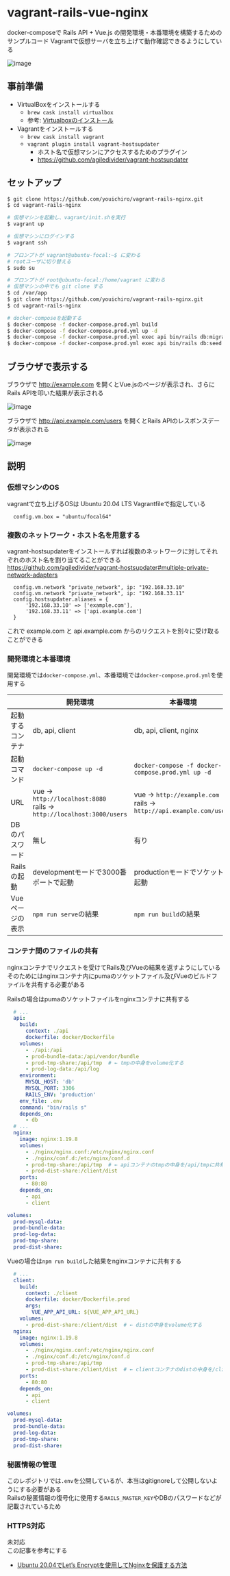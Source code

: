 # vagrant-rails-vue-nginx
docker-composeで Rails API + Vue.js の開発環境・本番環境を構築するためのサンプルコード
Vagrantで仮想サーバを立ち上げて動作確認できるようにしている

![image](https://user-images.githubusercontent.com/20487308/111879864-941a3f00-89eb-11eb-9b35-5c62b4f786a9.png)

## 事前準備
- VirtualBoxをインストールする
  - `brew cask install virtualbox`
  - 参考: [Virtualboxのインストール](https://qiita.com/zaburo/items/770091883581985b1c05)
- Vagrantをインストールする
  - `brew cask install vagrant`
  - `vagrant plugin install vagrant-hostsupdater`
    - ホスト名で仮想マシンにアクセスするためのプラグイン
    - https://github.com/agiledivider/vagrant-hostsupdater

## セットアップ

```bash
$ git clone https://github.com/youichiro/vagrant-rails-nginx.git
$ cd vagrant-rails-nginx

# 仮想マシンを起動し、vagrant/init.shを実行
$ vagrant up

# 仮想マシンにログインする
$ vagrant ssh

# プロンプトが vagrant@ubuntu-focal:~$ に変わる
# rootユーザに切り替える
$ sudo su

# プロンプトが root@ubuntu-focal:/home/vagrant に変わる
# 仮想マシンの中でも git clone する
$ cd /var/app
$ git clone https://github.com/youichiro/vagrant-rails-nginx.git
$ cd vagrant-rails-nginx

# docker-composeを起動する
$ docker-compose -f docker-compose.prod.yml build
$ docker-compose -f docker-compose.prod.yml up -d
$ docker-compose -f docker-compose.prod.yml exec api bin/rails db:migrate
$ docker-compose -f docker-compose.prod.yml exec api bin/rails db:seed
```

## ブラウザで表示する
ブラウザで http://example.com を開くとVue.jsのページが表示され、さらにRails APIを叩いた結果が表示される

![image](https://user-images.githubusercontent.com/20487308/111874403-74c5e680-89d8-11eb-9552-9d6011b7fec1.png)

ブラウザで http://api.example.com/users を開くとRails APIのレスポンスデータが表示される

![image](https://user-images.githubusercontent.com/20487308/111874184-5dd2c480-89d7-11eb-89ef-a7e17ed2d22d.png)

## 説明
### 仮想マシンのOS
vagrantで立ち上げるOSは Ubuntu 20.04 LTS
Vagrantfileで指定している

```Vagrantfile
  config.vm.box = "ubuntu/focal64"
```

### 複数のネットワーク・ホスト名を用意する
vagrant-hostsupdaterをインストールすれば複数のネットワークに対してそれぞれのホスト名を割り当てることができる<br>
https://github.com/agiledivider/vagrant-hostsupdater#multiple-private-network-adapters

```Vagrantfile
  config.vm.network "private_network", ip: "192.168.33.10"
  config.vm.network "private_network", ip: "192.168.33.11"
  config.hostsupdater.aliases = {
      '192.168.33.10' => ['example.com'],
      '192.168.33.11' => ['api.example.com']
  }
```

これで example.com と api.example.com からのリクエストを別々に受け取ることができる


### 開発環境と本番環境
開発環境では`docker-compose.yml`、本番環境では`docker-compose.prod.yml`を使用する

||開発環境|本番環境|
|---|---|---|
|起動するコンテナ|db, api, client|db, api, client, nginx|
|起動コマンド|`docker-compose up -d`|`docker-compose -f docker-compose.prod.yml up -d`|
|URL|vue → `http://localhost:8080`<br>rails → `http://localhost:3000/users`|vue → `http://example.com`<br>rails → `http://api.example.com/users`|
|DBのパスワード|無し|有り|
|Railsの起動|developmentモードで3000番ポートで起動|productionモードでソケットで起動|
|Vueページの表示|`npm run serve`の結果|`npm run build`の結果|


### コンテナ間のファイルの共有
nginxコンテナでリクエストを受けてRails及びVueの結果を返すようにしている<br>
そのためにはnginxコンテナ内にpumaのソケットファイル及びVueのビルドファイルを共有する必要がある

Railsの場合はpumaのソケットファイルをnginxコンテナに共有する

```yml:docker-compose.prod.yml
  # ...
  api:
    build:
      context: ./api
      dockerfile: docker/Dockerfile
    volumes:
      - ./api:/api
      - prod-bundle-data:/api/vendor/bundle
      - prod-tmp-share:/api/tmp  # ← tmpの中身をvolume化する
      - prod-log-data:/api/log
    environment:
      MYSQL_HOST: 'db'
      MYSQL_PORT: 3306
      RAILS_ENV: 'production'
    env_file: .env
    command: "bin/rails s"
    depends_on:
      - db
  # ...
  nginx:
    image: nginx:1.19.8
    volumes:
      - ./nginx/nginx.conf:/etc/nginx/nginx.conf
      - ./nginx/conf.d:/etc/nginx/conf.d
      - prod-tmp-share:/api/tmp  # ← apiコンテナのtmpの中身を/api/tmpに共有する
      - prod-dist-share:/client/dist
    ports:
      - 80:80
    depends_on:
      - api
      - client

volumes:
  prod-mysql-data:
  prod-bundle-data:
  prod-log-data:
  prod-tmp-share:
  prod-dist-share:
```

Vueの場合は`npm run build`した結果をnginxコンテナに共有する

```yml:docker-compose.prod.yml
  # ...
  client:
    build:
      context: ./client
      dockerfile: docker/Dockerfile.prod
      args:
        VUE_APP_API_URL: ${VUE_APP_API_URL}
    volumes:
      - prod-dist-share:/client/dist  # ← distの中身をvolume化する
  nginx:
    image: nginx:1.19.8
    volumes:
      - ./nginx/nginx.conf:/etc/nginx/nginx.conf
      - ./nginx/conf.d:/etc/nginx/conf.d
      - prod-tmp-share:/api/tmp
      - prod-dist-share:/client/dist  # ← clientコンテナのdistの中身を/client/distに共有する
    ports:
      - 80:80
    depends_on:
      - api
      - client

volumes:
  prod-mysql-data:
  prod-bundle-data:
  prod-log-data:
  prod-tmp-share:
  prod-dist-share:
```


### 秘匿情報の管理
このレポジトリでは`.env`を公開しているが、本当はgitignoreして公開しないようにする必要がある<br>
Railsの秘匿情報の復号化に使用する`RAILS_MASTER_KEY`やDBのパスワードなどが記載されているため


### HTTPS対応
未対応<br>
この記事を参考にする
- [Ubuntu 20.04でLet’s Encryptを使用してNginxを保護する方法](https://www.digitalocean.com/community/tutorials/how-to-secure-nginx-with-let-s-encrypt-on-ubuntu-20-04-ja)
